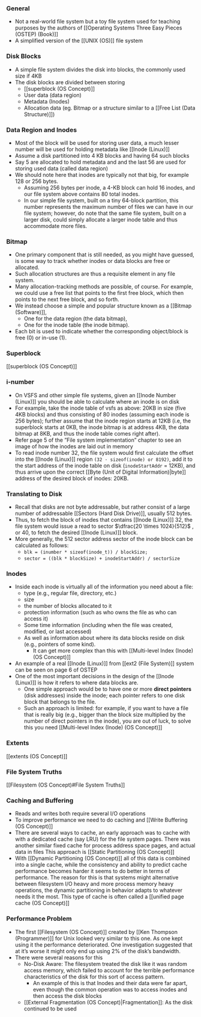### General
- Not a real-world file system but a toy file system used for teaching purposes by the authors of [[Operating Systems Three Easy Pieces (OSTEP) (Book)]]
- A simplified version of the [[UNIX (OS)]] file system


### Disk Blocks
- A simple file system divides the disk into blocks, the commonly used size if 4KB
- The disk blocks are divided between storing
	- [[superblock (OS Concept)]]
	- User data (data region)
	- Metadata (Inodes)
	- Allocation data (eg. Bitmap or a structure similar to a [[Free List (Data Structure)]])

### Data Region and Inodes
- Most of the block will be used for storing user data, a much lesser number will be used for holding metadata like [[Inode (Linux)]]
- Assume a disk partitioned into 4 KB blocks and having 64 such blocks
- Say 5 are allocated to hold metadata and and the last 56 are used for storing used data (called data region)
- We should note here that inodes are typically not that big, for example 128 or 256 bytes. 
	- Assuming 256 bytes per inode, a 4-KB block can hold 16 inodes, and our file system above contains 80 total inodes. 
	- In our simple file system, built on a tiny 64-block partition, this number represents the maximum number of files we can have in our file system; however, do note that the same file system, built on a larger disk, could simply allocate a larger inode table and thus accommodate more files.

### Bitmap
- One primary component that is still needed, as you might have guessed, is some way to track whether inodes or data blocks are free or allocated. 
- Such allocation structures are thus a requisite element in any file system.
- Many allocation-tracking methods are possible, of course. For example, we could use a free list that points to the first free block, which then points to the next free block, and so forth. 
- We instead choose a simple and popular structure known as a [[Bitmap (Software)]], 
	- One for the data region (the data bitmap),
	- One for the inode table (the inode bitmap). 
- Each bit is used to indicate whether the corresponding object/block is free (0) or in-use (1).


### Superblock
[[superblock (OS Concept)]]

### i-number
- On VSFS and other simple file systems, given an [[Inode Number (Linux)]] you should be able to calculate where an inode is on disk
- For example, take the inode table of vsfs as above: 20KB in size (five 4KB blocks) and thus consisting of 80 inodes (assuming each inode is 256 bytes); further assume that the inode region starts at 12KB (i.e, the superblock starts at 0KB, the inode bitmap is at address 4KB, the data bitmap at 8KB, and thus the inode table comes right after). 
- Refer page 5 of the ”File system implementation” chapter to see an image of how the inodes are laid out in memory
- To read inode number 32, the file system would first calculate the offset into the [[Inode (Linux)]] region `(32 · sizeof(inode) or 8192)`, add it to the start address of the inode table on disk (`inodeStartAddr` = 12KB), and thus arrive upon the correct [[Byte (Unit of Digital Information)|byte]] address of the desired block of inodes: 20KB.


### Translating to Disk
- Recall that disks are not byte addressable, but rather consist of a large number of addressable [[Sectors (Hard Disk Drive)]], usually 512 bytes. 
- Thus, to fetch the block of inodes that contains [[Inode (Linux)]] 32, the file system would issue a read to sector $\dfrac{20 \times 1024}{512}$ , or 40, to fetch the desired [[Inode (Linux)]] block. 
- More generally, the 512 sector address sector of the inode block can be calculated as follows:
	- `blk = (inumber * sizeof(inode_t)) / blockSize;`
	 - `sector = ((blk * blockSize) + inodeStartAddr) / sectorSize`


### Inodes
- Inside each inode is virtually all of the information you need about a file: 
	- type (e.g., regular file, directory, etc.) 
	- size
	- the number of blocks allocated to it
	- protection information (such as who owns the file as who can access it)
	- Some time information (including when the file was created, modified, or last accessed)
	- As well as information about where its data blocks reside on disk (e.g., pointers of some kind). 
		- It can get more complex than this with [[Multi-level Index (Inode) (OS Concept)]]
- An example of a real [[Inode (Linux)]] from [[ext2 (File System)]] system can be seen on page 6 of OSTEP
- One of the most important decisions in the design of the [[Inode (Linux)]] is how it refers to where data blocks are. 
	- One simple approach would be to have one or more **direct pointers** (disk addresses) inside the inode; each pointer refers to one disk block that belongs to the file. 
	- Such an approach is limited: for example, if you want to have a file that is really big (e.g., bigger than the block size multiplied by the number of direct pointers in the inode), you are out of luck, to solve this you need [[Multi-level Index (Inode) (OS Concept)]]

### Extents
[[extents (OS Concept)]]


### File System Truths
[[Filesystem (OS Concept)#File System Truths]]

### Caching and Buffering
- Reads and writes both require several I/O operations
- To improve performance we need to do caching and [[Write Buffering (OS Concept)]]
- There are several ways to cache, an early approach was to cache with with a dedicated cache (say LRU) for the file system pages. There was another similar fixed cache for process address space pages, and actual data in files This approach is [[Static Partitioning (OS Concept)]]
- With [[Dynamic Partitioning (OS Concept)]] all of this data is combined into a single cache, while the consistency and ability to predict cache performance becomes harder it seems to do better in terms of performance. The reason for this is that systems might alternative between filesystem I/O heavy and more process memory heavy operations, the dynamic partitioning in behavior adapts to whatever needs it the most. This type of cache is often called a [[unified page cache (OS Concept)]]

### Performance Problem
- The first [[Filesystem (OS Concept)]] created by [[Ken Thompson (Programmer)]] for Unix looked very similar to this one. As one kept using it the performance deteriorated. One investigation suggested that at it’s worse it might only end up using 2% of the disk’s bandwidth.
- There were several reasons for this
	- No-Disk Aware: The filesystem treated the disk like it was random access memory, which failed to account for the terrible performance characteristics of the disk for this sort of access pattern.
		- An example of this is that Inodes and their data were far apart, even though the common operation was to access inodes and then access the disk blocks
	- [[External Fragmentation (OS Concept)|Fragmentation]]: As the disk continued to be used 